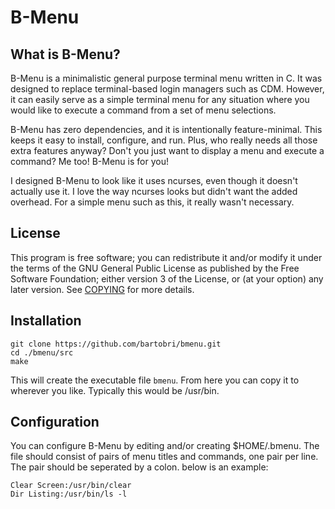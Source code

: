 B-Menu
======

What is B-Menu?
---------------

B-Menu is a minimalistic general purpose terminal menu written in C. It was designed to replace
terminal-based login managers such as CDM. However, it can easily serve as a simple terminal menu for
any situation where you would like to execute a command from a set of menu selections.

B-Menu has zero dependencies, and it is intentionally feature-minimal. This keeps it easy to install, 
configure, and run. Plus, who really needs all those extra features anyway? Don't you just want to display
a menu and execute a command? Me too! B-Menu is for you!

I designed B-Menu to look like it uses ncurses, even though it doesn't actually use it. I love the
way ncurses looks but didn't want the added overhead. For a simple menu such as this, it really wasn't
necessary.

License
-------

This program is free software; you can redistribute it and/or modify it under the terms of the GNU 
General Public License as published by the Free Software Foundation; either version 3 of the License,
or (at your option) any later version.  See [COPYING](COPYING) for more details.

Installation
------------
```
git clone https://github.com/bartobri/bmenu.git
cd ./bmenu/src
make
```

This will create the executable file `bmenu`. From here you can copy it to wherever you like. Typically
this would be /usr/bin.

Configuration
-------------

You can configure B-Menu by editing and/or creating $HOME/.bmenu. The file should consist of pairs of
menu titles and commands, one pair per line. The pair should be seperated by a colon. below is an example:

```
Clear Screen:/usr/bin/clear
Dir Listing:/usr/bin/ls -l
```

